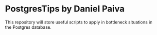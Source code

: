 # PostgresTips by Daniel Paiva

This repository will store useful scripts to apply in bottleneck situations in the Postgres database.
